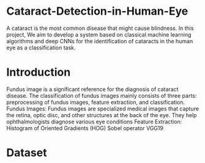 # Cataract-Detection-in-Human-Eye
A cataract is the most common disease that might cause blindness. In this project, We aim to develop a system based on classical machine learning algorithms and deep CNNs for the identification of cataracts in the human eye as a classification task.

# Introduction
Fundus image is a significant reference for the diagnosis of cataract disease. The classification of fundus images mainly consists of three parts: preprocessing of fundus images, feature extraction, and classification. 
Fundus Images:
Fundus images are specialized medical images that capture the retina, optic disc, and other structures at the back of the eye. They help ophthalmologists diagnose various eye conditions
Feature Extraction:
Histogram of Oriented Gradients (HOG)
Sobel operator
VGG19

# Dataset

